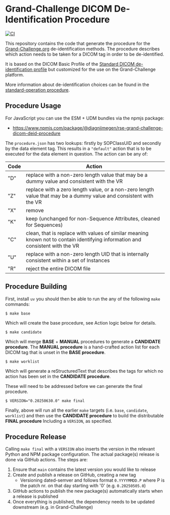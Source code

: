 # Grand-Challenge DICOM De-Identification Procedure

[![CI](https://github.com/DIAGNijmegen/rse-grand-challenge-dicom-de-id-procedure/actions/workflows/ci.yml/badge.svg)](https://github.com/DIAGNijmegen/rse-grand-challenge-dicom-de-id-procedure/actions/workflows/ci.yml)

This repository contains the code that generate the procedure for the [Grand-Challenge.org](https://www.grand-challenge.org) de-identification methods. The procedure describes which action needs to be taken for a DICOM tag in order to be de-identified.

It is based on the DICOM Basic Profile of the [Standard DICOM de-identification profile](https://dicom.nema.org/medical/dicom/current/output/chtml/part15/chapter_E.html#table_E.1-1) but customized for the use on the Grand-Challenge platform.

More information about de-identification choices can be found in the [standard-operation procedure](SOP.md).


## Procedure Usage

For JavaScript you can use the ESM + UDM bundles via the npmjs package:
- https://www.npmjs.com/package/@diagnijmegen/rse-grand-challenge-dicom-deid-procedure

The `procedure.json` has two lookups: firstly by SOPClassUID and secondly by the data element tag. This results in a `"default"` action that is to be executed for the data element in question. The action can be any of:

Code | Action
---|---
"D" |	replace with a non-zero length value that may be a dummy value and consistent with the VR
"Z" |	replace with a zero length value, or a non-zero length value that may be a dummy value and consistent with the VR
"X" |	remove
"K" |	keep (unchanged for non-Sequence Attributes, cleaned for Sequences)
"C" |	clean, that is replace with values of similar meaning known not to contain identifying information and consistent with the VR
"U" |	replace with a non-zero length UID that is internally consistent within a set of Instances
"R" |	reject the entire DICOM file


## Procedure Building

First, install `uv` you should then be able to run the any of the following `make` commands:

    $ make base

Which will create the base procedure, see Action logic below for details.

    $ make candidate

Which will merge **BASE** + **MANUAL** procedures to generate a **CANDIDATE procedure**. The **MANUAL procedure** is a hand-crafted action list for each DICOM tag that is unset in the **BASE procedure**.

    $ make worklist

Which will generate a reStructuredText that describes the tags for which no action has been set in the **CANDIDATE procedure**.

These will need to be addressed before we can generate the final procedure.

    $ VERSION="0.20250630.0" make final

Finally, above  will run all the earlier `make` targets (i.e. `base`, `candidate`, `worklist`) and then use the **CANDIDATE procedure** to build the distributable **FINAL procedure** Including a `VERSION`, as specified.


## Procedure Release

Calling `make final` with a `VERSION` also inserts the version in the relevant Python and NPM package configuration. The actual package(s) release is done via GitHub actions. The steps are:

1. Ensure that `main` contains the latest version you would like to release
2. Create and publish a release on GitHub, creating a new tag
    - Versioning dated-semver and follows format `0.YYYYMMDD.P` where P is the patch nr. on that day starting with '0' (e.g. `0.20250505.0`)
3. GitHub actions to publish the new package(s) automatically starts when a release is published
4. Once everything is published, the dependency needs to be updated downstream (e.g. in Grand-Challenge)
